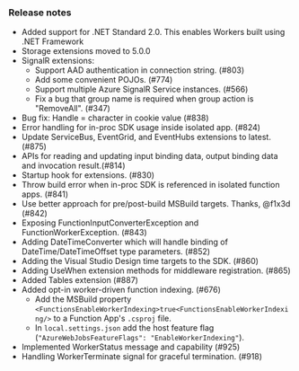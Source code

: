 ### Release notes
<!-- Please add your release notes in the following format:
- My change description (#PR/#issue)
-->
- Added support for .NET Standard 2.0. This enables Workers built using .NET Framework
- Storage extensions moved to 5.0.0
- SignalR extensions:
    * Support AAD authentication in connection string. (#803)
    * Add some convenient POJOs. (#774)
    * Support multiple Azure SignalR Service instances. (#566)
    * Fix a bug that group name is required when group action is "RemoveAll". (#347)
- Bug fix: Handle = character in cookie value (#838)
- Error handling for in-proc SDK usage inside isolated app. (#824)
- Update ServiceBus, EventGrid, and EventHubs extensions to latest. (#875)
- APIs for reading and updating input binding data, output binding data and invocation result.(#814)
- Startup hook for extensions. (#830)
- Throw build error when in-proc SDK is referenced in isolated function apps. (#841)
- Use better approach for pre/post-build MSBuild targets. Thanks, @f1x3d (#842)
- Exposing FunctionInputConverterException and FunctionWorkerException. (#843)
- Adding DateTimeConverter which will handle binding of DateTime/DateTimeOffset type parameters. (#852)
- Adding the Visual Studio Design time targets to the SDK. (#860)
- Adding UseWhen extension methods for middleware registration. (#865)
- Added Tables extension (#887)
- Added opt-in worker-driven function indexing. (#676)
  - Add the MSBuild property `<FunctionsEnableWorkerIndexing>true<FunctionsEnableWorkerIndexing/>` to a Function App's `.csproj` file.
  - In `local.settings.json` add the host feature flag (`"AzureWebJobsFeatureFlags": "EnableWorkerIndexing"`).
- Implemented WorkerStatus message and capability (#925)
- Handling WorkerTerminate signal for graceful termination. (#918)